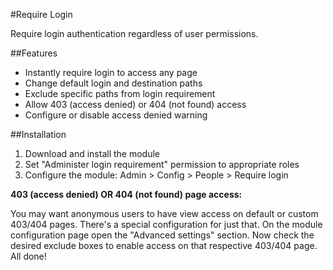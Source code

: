 #Require Login

Require login authentication regardless of user permissions.

##Features

* Instantly require login to access any page
* Change default login and destination paths
* Exclude specific paths from login requirement
* Allow 403 (access denied) or 404 (not found) access
* Configure or disable access denied warning

##Installation

1. Download and install the module
2. Set "Administer login requirement" permission to appropriate roles
3. Configure the module: Admin > Config > People > Require login

**403 (access denied) OR 404 (not found) page access:**

You may want anonymous users to have view access on default or custom 403/404 pages. There's a special configuration
for just that. On the module configuration page open the "Advanced settings" section. Now check the desired exclude
boxes to enable access on that respective 403/404 page. All done!